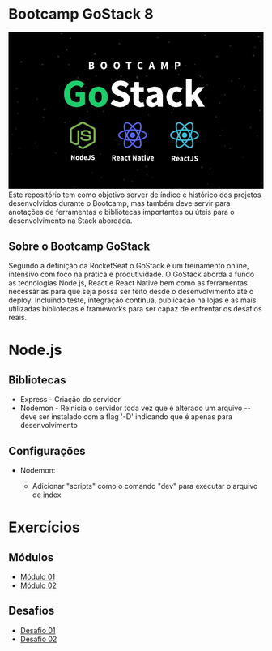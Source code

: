 # Bootcamp GoStack 8

![](GoStack.jpg)
Este repositório tem como objetivo server de índice e histórico dos projetos desenvolvidos durante o Bootcamp, mas também deve servir para anotações de ferramentas e bibliotecas importantes ou úteis para o desenvolvimento na Stack abordada.

## Sobre o Bootcamp GoStack 

Segundo a definição da RocketSeat o GoStack é um treinamento online, intensivo com foco na prática e produtividade. O GoStack aborda a fundo as tecnologias Node.js, React e React Native bem como as ferramentas necessárias para que seja possa ser feito desde o desenvolvimento até o deploy. Incluindo teste, integração contínua, publicação na lojas e as mais utilizadas bibliotecas e frameworks para ser capaz de enfrentar os desafios reais.

# Node.js
## Bibliotecas
* Express - Criação do servidor
* Nodemon - Reinicia o servidor toda vez que é alterado um arquivo -- deve ser instalado com a flag '-D' indicando que é apenas para desenvolvimento

## Configurações
* Nodemon:
  
     * Adicionar "scripts" como o comando "dev" para executar o arquivo de index


# Exercícios

## Módulos
* [Módulo 01](https://github.com/RafaelMScience/Modulo01)
* [Módulo 02](https://github.com/RafaelMScience/Modulo02)

## Desafios
* [Desafio 01](https://github.com/RafaelMScience/Desafio01)
* [Desafio 02](https://github.com/RafaelMScience/Desafio02)

